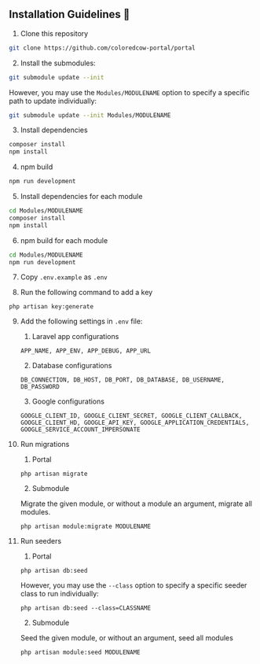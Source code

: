 ## Installation Guidelines :rocket:

1. Clone this repository
```sh
git clone https://github.com/coloredcow-portal/portal
```

2. Install the submodules:
```sh
git submodule update --init 
```
However, you may use the ```Modules/MODULENAME``` option to specify a specific path to update individually:

```sh
git submodule update --init Modules/MODULENAME
```

3. Install dependencies
```sh
composer install
npm install
```

4. npm build
```sh
npm run development
```

5. Install dependencies for each module
```sh
cd Modules/MODULENAME
composer install
npm install
```

6. npm build for each module
```sh
cd Modules/MODULENAME
npm run development
```  

7. Copy `.env.example` as `.env`

8. Run the following command to add a key
```
php artisan key:generate
```
9. Add the following settings in `.env` file:
    1. Laravel app configurations
    ```
    APP_NAME, APP_ENV, APP_DEBUG, APP_URL
    ```

    2. Database configurations
    ```
    DB_CONNECTION, DB_HOST, DB_PORT, DB_DATABASE, DB_USERNAME, DB_PASSWORD
    ```

    3. Google configurations
    ```
    GOOGLE_CLIENT_ID, GOOGLE_CLIENT_SECRET, GOOGLE_CLIENT_CALLBACK, GOOGLE_CLIENT_HD, GOOGLE_API_KEY, GOOGLE_APPLICATION_CREDENTIALS, GOOGLE_SERVICE_ACCOUNT_IMPERSONATE
    ```
    
10. Run migrations
    1. Portal
    ```
    php artisan migrate
    ```
    
    2. Submodule

    Migrate the given module, or without a module an argument, migrate all modules.
    ```
    php artisan module:migrate MODULENAME
    ```

11. Run seeders
    1. Portal
    ```
    php artisan db:seed
    ```
    However, you may use the ```--class``` option to specify a specific seeder class to run individually:
    ```
    php artisan db:seed --class=CLASSNAME
    ```
    2. Submodule

    Seed the given module, or without an argument, seed all modules
    ```
    php artisan module:seed MODULENAME
    ```